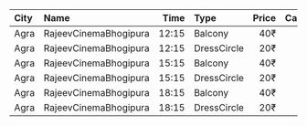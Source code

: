 | City | Name                  |  Time | Type        | Price | Capacity | Booked |
| :--- | :-------------------- | ----: | :---------- | ----: | -------: | -----: |
| Agra | RajeevCinemaBhogipura | 12:15 | Balcony     |   40₹ |      280 |    224 |
| Agra | RajeevCinemaBhogipura | 12:15 | DressCircle |   20₹ |      660 |    600 |
| Agra | RajeevCinemaBhogipura | 15:15 | Balcony     |   40₹ |      280 |    224 |
| Agra | RajeevCinemaBhogipura | 15:15 | DressCircle |   20₹ |      660 |    600 |
| Agra | RajeevCinemaBhogipura | 18:15 | Balcony     |   40₹ |      280 |    224 |
| Agra | RajeevCinemaBhogipura | 18:15 | DressCircle |   20₹ |      660 |    600 |